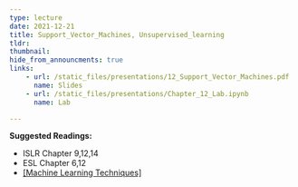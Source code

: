 ```yaml
---
type: lecture
date: 2021-12-21
title: Support_Vector_Machines, Unsupervised_learning
tldr: 
thumbnail: 
hide_from_announcments: true
links: 
    - url: /static_files/presentations/12_Support_Vector_Machines.pdf
      name: Slides
    - url: /static_files/presentations/Chapter_12_Lab.ipynb
      name: Lab

---
```

**Suggested Readings:**
- ISLR Chapter 9,12,14
- ESL Chapter 6,12
- [[Machine Learning Techniques]](https://www.csie.ntu.edu.tw/~htlin/mooc/)
